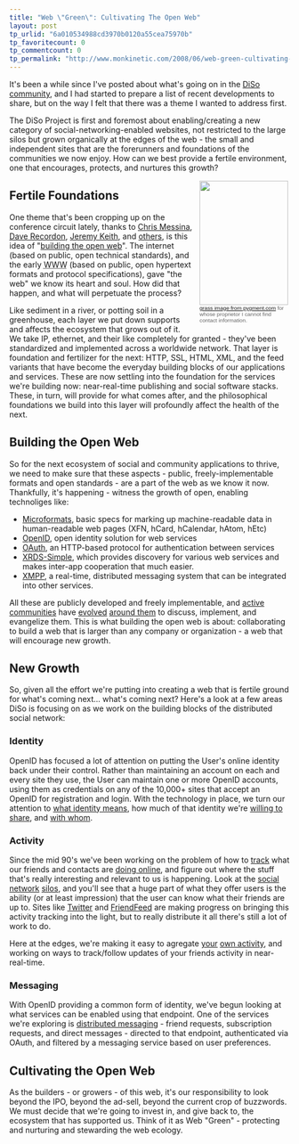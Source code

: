 ```yaml
---
title: "Web \"Green\": Cultivating The Open Web"
layout: post
tp_urlid: "6a010534988cd3970b0120a55cea75970b"
tp_favoritecount: 0
tp_commentcount: 0
tp_permalink: "http://www.monkinetic.com/2008/06/web-green-cultivating-the-open-web.html"
---
```

It's been a while since I've posted about what's going on in the [DiSo community](http://diso-project.org), and I had started to prepare a list of recent developments to share, but on the way I felt that there was a theme I wanted to address first.

The DiSo Project is first and foremost about enabling/creating a new category of social-networking-enabled websites, not restricted to the large silos but grown organically at the edges of the web - the small and independent sites that are the forerunners and foundations of the communities we now enjoy. How can we best provide a fertile environment, one that encourages, protects, and nurtures this growth?

<p style="margin: 0pt 0pt 8px 12px; padding: 1px; float: right; width: 161px; color: #666666;">
<a href="http://redmonk.net/archives/2008/06/26/web-green-cultivating-the-open-web/"><img  alt="" class="size-medium wp-image-2729 at-xid-6a010534988cd3970b0120a5b36a31970c " height="223" src="http://steveivy.typepad.com/.a/6a010534988cd3970b0120a5b36a31970c-pi" title="Web Green: Cultivating The Open Web" width="159" /></a>
<span style="font-size: 70%; font-family: Verdana,Arial,sans-serif;"><a href="http://www.pygment.com/blog/2006/06/06/grass-sky/">grass image from pygment.com</a> for whose proprietor I cannot find contact information.</span>
</p>

## Fertile Foundations

One theme that's been cropping up on the conference circuit lately, thanks to [Chris Messina][1], [Dave Recordon][2], [Jeremy Keith][3], and [others](http://kveton.com/blog/2008/06/06/im-for-the-open-web/), is this idea of "[building the open web](http://daveman692.livejournal.com/335417.html)". The internet (based on public, open technical standards), and the early <abbr title="World Wide Web">WWW</abbr> (based on public, open hypertext formats and protocol specifications), gave "the web" we know its heart and soul. How did that happen, and what will perpetuate the process?

[1]:http://factoryjoe.com/blog
[2]:http://daveman692.livejournal.com
[3]:http://adactio.com/journal

Like sediment in a river, or potting soil in a greenhouse, each layer we put down supports and affects the ecosystem that grows out of it. We take IP, ethernet, and their like completely for granted - they've been standardized and implemented across a worldwide network. That layer is foundation and fertilizer for the next: HTTP, SSL, HTML, XML, and the feed variants that have become the everyday building blocks of our applications and services. These are now settling into the foundation for the services we're building now: near-real-time publishing and social software stacks. These, in turn, will provide for what comes after, and the philosophical foundations we build into this layer will profoundly affect the health of the next.

## Building the Open Web

So for the next ecosystem of social and community applications to thrive, we need to make sure that these aspects - public, freely-implementable formats and open standards - are a part of the web as we know it now. Thankfully, it's happening - witness the growth of open, enabling technoliges like:

* [Microformats][4], basic specs for marking up machine-readable data in human-readable web pages (XFN, hCard, hCalendar, hAtom, hEtc)
* [OpenID][5], open identity solution for web services
* [OAuth][6], an HTTP-based protocol for authentication between services
* [XRDS-Simple][7], which provides discovery for various web services and makes inter-app cooperation that much easier.
* [XMPP][8], a real-time, distributed messaging system that can be integrated into other services.

[4]:http://microformats.org
[5]:http://openid.net
[6]:http://oauth.net
[7]:http://xrds-simple.net
[8]:http://www.xmpp.org/

All these are publicly developed and freely implementable, and [active](http://microformats.org/wiki) [communities](http://wiki.openid.net/Main_Page) have [evolved](http://groups.google.com/group/oauth/topics?hl=en) [around them](http://www.xmpp.org/about/discuss.shtml) to discuss, implement, and evangelize them. This is what building the open web is about: collaborating to build a web that is larger than any company or organization - a web that will encourage new growth.

## New Growth







So, given all the effort we're putting into creating a web that is fertile ground for what's coming next... what's coming next? Here's a look at a few areas DiSo is focusing on as we work on the building blocks of the distributed social network:

### Identity

OpenID has focused a lot of attention on putting the User's online identity back under their control. Rather than maintaining an account on each and every site they use, the User can maintain one or more OpenID accounts, using them as credentials on any of the 10,000+ sites that accept an OpenID for registration and login. With the technology in place, we turn our attention to [what identity means](http://www.identitywoman.net/?p=771), how much of that identity we're [willing to share](http://diso-project.org/wiki/permissions "Profile Permissions"), and [with whom](http://diso-project.org/wiki/contacts-brainstorming "Contacts").

### Activity

Since the mid 90's we've been working on the problem of how to [track](http://en.wikipedia.org/wiki/Trackback "Trackback") what our friends and contacts are [doing online](http://www.mybloglog.com/), and figure out where the stuff that's really interesting and relevant to us is happening. Look at the [social network](http://myspace.com) [silos](http://facebook.com), and you'll see that a huge part of what they offer users is the ability (or at least impression) that the user can know what their friends are up to. Sites like [Twitter](http://twitter.com) and [FriendFeed](http://friendfeed.com) are making progress on bringing this activity tracking into the light, but to really distribute it all there's still a lot of work to do. 

Here at the edges, we're making it easy to agregate [your](http://plugins.movabletype.org/action-streams "Action Streams for Movable Type") [own activity](http://singpolyma.net/plugins/actionstream/ "DiSo Action Streams"), and working on ways to track/follow updates of your friends activity in near-real-time.

### Messaging

With OpenID providing a common form of identity, we've begun looking at what services can be enabled using that endpoint. One of the services we're exploring is [distributed messaging](http://diso-project.org/wiki/messaging-brainstorming "Messaging") - friend requests, subscription requests, and direct messages - directed to that endpoint, authenticated via OAuth, and filtered by a messaging service based on user preferences.

## Cultivating the Open Web

As the builders - or growers - of this web, it's our responsibility to look beyond the IPO, beyond the ad-sell, beyond the current crop of buzzwords. We must decide that we're going to invest in, and give back to, the ecosystem that has supported us. Think of it as Web "Green" - protecting and nurturing and stewarding the web ecology.
